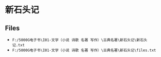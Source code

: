 # 新石头记

## Files

- `F:/5000G电子书\I01-文学（小说 诗歌 名著 写作）\古典名著\新石头记\新石头记.txt`
- `F:/5000G电子书\I01-文学（小说 诗歌 名著 写作）\古典名著\新石头记\files.txt`
